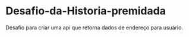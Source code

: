 # Desafio-da-Historia-premidada

Desafio para criar uma api que retorna dados de endereço para usuário.